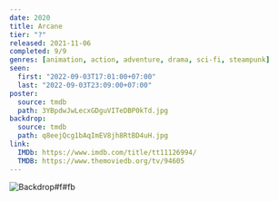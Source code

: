 ```yaml
---
date: 2020
title: Arcane
tier: "?"
released: 2021-11-06
completed: 9/9
genres: [animation, action, adventure, drama, sci-fi, steampunk]
seen:
  first: "2022-09-03T17:01:00+07:00"
  last: "2022-09-03T23:09:00+07:00"
poster:
  source: tmdb
  path: 3YBpdwJwLecxGDguVITeDBP0kTd.jpg
backdrop:
  source: tmdb
  path: q8eejQcg1bAqImEV8jh8RtBD4uH.jpg
link:
  IMDb: https://www.imdb.com/title/tt11126994/
  TMDB: https://www.themoviedb.org/tv/94605
---
```


![Backdrop#f#fb](https://www.themoviedb.org/t/p/original/tOwd1kLWFeQXwrtCnSQrIMmrX6V.jpg "Source: TMDB")
